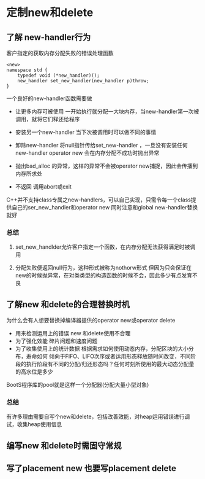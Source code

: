 # 定制new和delete

## 了解 new-handler行为
客户指定的获取内存分配失败的错误处理函数

```
<new>
namespace std {
    typedef void (*new_handler)();
    new_handler set_new_handler(new_handler p)throw;
}
```

一个良好的new-handler函数需要做
- 让更多内存可被使用
一开始执行就分配一大块内存，当new-handler第一次被调用，就将它们释还给程序

- 安装另一个new-handler
当下次被调用时可以做不同的事情

- 卸除new-handler 
将null指针传给set_new-handler ，一旦没有安装任何new-handler operator new 会在内存分配不成功时抛出异常

- 抛出bad_alloc 的异常，这样的异常不会被operator new捕捉，因此会传播到内存所求处

- 不返回 调用abort或exit


C++并不支持class专属之new-handlers，可以自己实现，只需令每一个class提供自己的ser_new_handler和operator new
同时注意和global new-handler替换就好


### 总结
1. set_new_handlder允许客户指定一个函数，在内存分配无法获得满足时被调用

2. 分配失败便返回null行为，这种形式被称为nothorw形式
但因为只会保证在new的时候抛异常，在对类类型的构造函数的时候不会，因此多少有点发育不良

## 了解new 和delete的合理替换时机
为什么会有人想要替换掉编译器提供的operator new或operator delete
-  用来检测运用上的错误
new 和delete使用不合理
- 为了强化效能
碎片问题和速度问题
- 为了收集使用上的统计数据
根据需求如何使用动态内存，分配区块的大小分布，寿命如何
倾向于FIFO、LIFO次序或者运用形态释放随时间改变，不同阶段的执行阶段有不同的分配/归还形态吗？任何时刻所使用的最大动态分配量的高水位是多少

BootS程序库的pool就是这样一个分配器(分配大量小型对象)

### 总结
有许多理由需要自写个new和delete，包括改善效能，对heap运用错误进行调试，收集heap使用信息

## 编写new 和delete时需固守常规

## 写了placement new 也要写placement delete